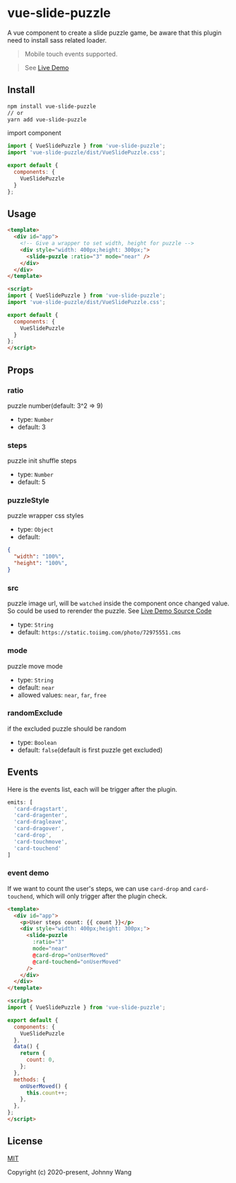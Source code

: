 # vue-slide-puzzle

A vue component to create a slide puzzle game, be aware that this plugin need to install sass related loader.

> Mobile touch events supported.

> See [Live Demo](https://johnnywang1994.github.io/slide-puzzle)


## Install

``` bash
npm install vue-slide-puzzle
// or
yarn add vue-slide-puzzle
```

import component

```js
import { VueSlidePuzzle } from 'vue-slide-puzzle';
import 'vue-slide-puzzle/dist/VueSlidePuzzle.css';

export default {
  components: {
    VueSlidePuzzle
  }
};
```


## Usage

```html
<template>
  <div id="app">
    <!-- Give a wrapper to set width, height for puzzle -->
    <div style="width: 400px;height: 300px;">
      <slide-puzzle :ratio="3" mode="near" />
    </div>
  </div>
</template>

<script>
import { VueSlidePuzzle } from 'vue-slide-puzzle';
import 'vue-slide-puzzle/dist/VueSlidePuzzle.css';

export default {
  components: {
    VueSlidePuzzle
  }
};
</script>
```


## Props

### ratio

puzzle number(default: 3^2 => 9)

  - type: `Number`
  - default: 3


### steps

puzzle init shuffle steps

  - type: `Number`
  - default: 5


### puzzleStyle

puzzle wrapper css styles

  - type: `Object`
  - default:
  ```json
  {
    "width": "100%",
    "height": "100%",
  }
  ```


### src

puzzle image url, will be `watched` inside the component once changed value. So could be used to rerender the puzzle. See [Live Demo Source Code](https://github.com/johnnywang1994/slide-puzzle)

  - type: `String`
  - default: `https://static.toiimg.com/photo/72975551.cms`


### mode

puzzle move mode

  - type: `String`
  - default: `near`
  - allowed values: `near`, `far`, `free`


### randomExclude

if the excluded puzzle should be random

  - type: `Boolean`
  - default: `false`(default is first puzzle get excluded)


## Events

Here is the events list, each will be trigger after the plugin.

```js
emits: [
  'card-dragstart',
  'card-dragenter',
  'card-dragleave',
  'card-dragover',
  'card-drop',
  'card-touchmove',
  'card-touchend'
]
```

### event demo

If we want to count the user's steps, we can use `card-drop` and `card-touchend`, which will only trigger after the plugin check.

```html
<template>
  <div id="app">
    <p>User steps count: {{ count }}</p>
    <div style="width: 400px;height: 300px;">
      <slide-puzzle
        :ratio="3"
        mode="near"
        @card-drop="onUserMoved"
        @card-touchend="onUserMoved"
      />
    </div>
  </div>
</template>

<script>
import { VueSlidePuzzle } from 'vue-slide-puzzle';

export default {
  components: {
    VueSlidePuzzle
  },
  data() {
    return {
      count: 0,
    };
  },
  methods: {
    onUserMoved() {
      this.count++;
    },
  },
};
</script>
```


## License

[MIT](http://opensource.org/licenses/MIT)

Copyright (c) 2020-present, Johnny Wang
